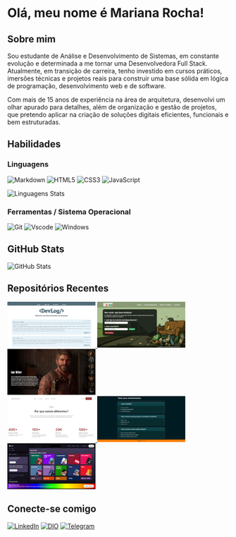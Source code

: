 # Olá, meu nome é Mariana Rocha!

## Sobre mim
Sou estudante de Análise e Desenvolvimento de Sistemas, em constante evolução e determinada a me tornar uma Desenvolvedora Full Stack. Atualmente, em transição de carreira, tenho investido em cursos práticos, imersões técnicas e projetos reais para construir uma base sólida em lógica de programação, desenvolvimento web e de software.

Com mais de 15 anos de experiência na área de arquitetura, desenvolvi um olhar apurado para detalhes, além de organização e gestão de projetos, que pretendo aplicar na criação de soluções digitais eficientes, funcionais e bem estruturadas.

## Habilidades

### Linguagens
![Markdown](https://img.shields.io/badge/Markdown-DED7CF?style=for-the-badge&logo=markdown&logoColor=212830)
![HTML5](https://img.shields.io/badge/HTML5-DED7CF?style=for-the-badge&logo=html5&logoColor=212830)
![CSS3](https://img.shields.io/badge/CSS3-DED7CF?style=for-the-badge&logo=css3&logoColor=212830)
![JavaScript](https://img.shields.io/badge/JavaScript-DED7CF?style=for-the-badge&logo=javascript&logoColor=212830)

![Linguagens Stats](https://github-readme-stats.vercel.app/api/top-langs/?username=mariana4ads&theme=transparente&bg_color=DED7CF&hide_border=false&include_all_commits=true&count_private=true&layout=compact&title_color=212830&text_color=212830)

### Ferramentas / Sistema Operacional
![Git](https://img.shields.io/badge/GIT-DED7CF?style=for-the-badge&logo=git&logoColor=212830)
![Vscode](https://img.shields.io/badge/Vscode-DED7CF?style=for-the-badge&logo=visual-studio-code&logoColor=212830)
![Windows](https://img.shields.io/badge/Windows-DED7CF?style=for-the-badge&logo=windows&logoColor=212830)

## GitHub Stats
![GitHub Stats](https://github-readme-stats.vercel.app/api?username=mariana4ads&theme=transparent&bg_color=DED7CF&border_color=DED7CF&show_icons=true&icon_color=212830&title_color=212830&text_color=212830)

## Repositórios Recentes
<p>
  <a href="https://github.com/mariana4ads/diariodev" target="_blank">
    <img src="./images/site7.png" width="200"/>
  </a>
  <a href="https://github.com/mariana4ads/descarte-certo" target="_blank">
    <img src="./images/site1.png" width="200"/>
  </a>
  <a href="https://github.com/mariana4ads/projetoTLOU" target="_blank">
    <img src="./images/site2.png" width="200"/>
  </a><br>
  <a href="https://github.com/mariana4ads/7daysOfCode" target="_blank">
    <img src="./images/site4.png" width="200"/>
  </a>
  <a href="https://github.com/mariana4ads/NLWexperts" target="_blank">
    <img src="./images/site6.png" width="200"/>
  </a>
  <a href="https://github.com/mariana4ads/SpotifyClone" target="_blank">
    <img src="./images/site3.png" width="200"/>
  </a>
</p>

## Conecte-se comigo
[![LinkedIn](https://img.shields.io/badge/LinkedIn-DED7CF?style=for-the-badge&logo=linkedin&logoColor=212830)](https://www.linkedin.com/in/mariana4ads/)
[![DIO](https://img.shields.io/badge/DIO-DED7CF?style=for-the-badge&logoColor=212830)](https://www.dio.me/users/mariana4ads/)
[![Telegram](https://img.shields.io/badge/Telegram-DED7CF?style=for-the-badge&logo=telegram&logoColor=212830)](https://t.me/mariana4ads)
